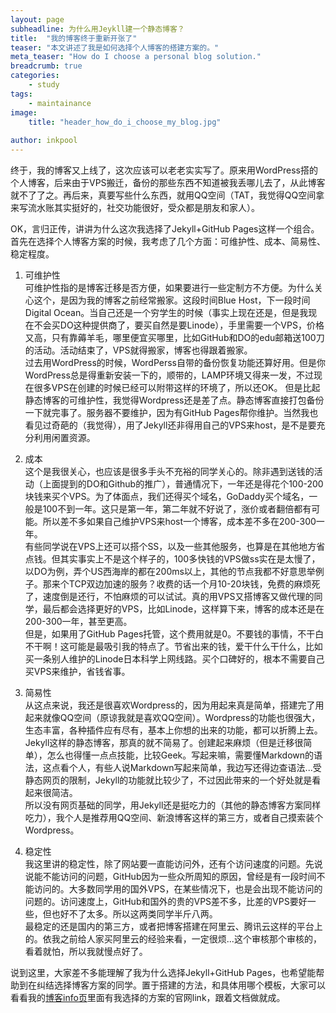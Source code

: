 ```yaml
---
layout: page
subheadline: 为什么用Jeykll建一个静态博客？
title:  "我的博客终于重新开张了"
teaser: "本文讲述了我是如何选择个人博客的搭建方案的。"
meta_teaser: "How do I choose a personal blog solution."
breadcrumb: true
categories:
    - study
tags:
    - maintainance
image:
    title: "header_how_do_i_choose_my_blog.jpg"
    
author: inkpool
---
```


终于，我的博客又上线了，这次应该可以老老实实写了。原来用WordPress搭的个人博客，后来由于VPS搬迁，备份的那些东西不知道被我丢哪儿去了，从此博客就不了了之。再后来，真要写些什么东西，就用QQ空间（TAT，我觉得QQ空间拿来写流水账其实挺好的，社交功能很好，受众都是朋友和家人）。

OK，言归正传，讲讲为什么这次我选择了Jekyll+GitHub Pages这样一个组合。首先在选择个人博客方案的时候，我考虑了几个方面：可维护性、成本、简易性、稳定程度。  

1. 可维护性  
可维护性指的是博客迁移是否方便，如果要进行一些定制方不方便。为什么关心这个，是因为我的博客之前经常搬家。这段时间Blue Host，下一段时间Digital Ocean。当自己还是一个穷学生的时候（事实上现在还是，但是我现在不会买DO这种提供商了，要买自然是要Linode），手里需要一个VPS，价格又高，只有靠薅羊毛，哪里便宜买哪里，比如GitHub和DO的edu邮箱送100刀的活动。活动结束了，VPS就得搬家，博客也得跟着搬家。  
过去用WordPress的时候，WordPerss自带的备份恢复功能还算好用。但是你WordPress总是得重新安装一下的，顺带的，LAMP环境又得来一发，不过现在很多VPS在创建的时候已经可以附带这样的环境了，所以还OK。
但是比起静态博客的可维护性，我觉得Wordpress还是差了点。静态博客直接打包备份一下就完事了。服务器不要维护，因为有GitHub Pages帮你维护。当然我也看见过奇葩的（我觉得），用了Jekyll还非得用自己的VPS来host，是不是要充分利用闲置资源。

2. 成本  
这个是我很关心，也应该是很多手头不充裕的同学关心的。除非遇到送钱的活动（上面提到的DO和Github的推广），普通情况下，一年还是得花个100-200块钱来买个VPS。为了体面点，我们还得买个域名，GoDaddy买个域名，一般是100不到一年。这只是第一年，第二年就不好说了，涨价或者翻倍都有可能。所以差不多如果自己维护VPS来host一个博客，成本差不多在200-300一年。  
有些同学说在VPS上还可以搭个SS，以及一些其他服务，也算是在其他地方省点钱。但其实事实上不是这个样子的，100多快钱的VPS做ss实在是太慢了，以DO为例，弄个US西海岸的都在200ms以上，其他的节点我都不好意思举例子。那来个TCP双边加速的服务？收费的话一个月10-20块钱，免费的麻烦死了，速度倒是还行，不怕麻烦的可以试试。真的用VPS又搭博客又做代理的同学，最后都会选择更好的VPS，比如Linode，这样算下来，博客的成本还是在200-300一年，甚至更高。  
但是，如果用了GitHub Pages托管，这个费用就是0。不要钱的事情，不干白不干啊！这可能是最吸引我的特点了。节省出来的钱，爱干什么干什么，比如买一条别人维护的Linode日本科学上网线路。买个口碑好的，根本不需要自己买VPS来维护，省钱省事。  

3. 简易性  
从这点来说，我还是很喜欢Wordpress的，因为用起来真是简单，搭建完了用起来就像QQ空间（原谅我就是喜欢QQ空间）。Wordpress的功能也很强大，生态丰富，各种插件应有尽有，基本上你想的出来的功能，都可以折腾上去。  
Jekyll这样的静态博客，那真的就不简易了。创建起来麻烦（但是迁移很简单），怎么也得懂一点点技能，比较Geek。写起来嘛，需要懂Markdown的语法，这点看个人，有些人说Markdown写起来简单，我边写还得边查语法...受静态网页的限制，Jekyll的功能就比较少了，不过因此带来的一个好处就是看起来很简洁。  
所以没有网页基础的同学，用Jekyll还是挺吃力的（其他的静态博客方案同样吃力），我个人是推荐用QQ空间、新浪博客这样的第三方，或者自己摸索装个Wordpress。

4. 稳定性  
我这里讲的稳定性，除了网站要一直能访问外，还有个访问速度的问题。先说说能不能访问的问题，GitHub因为一些众所周知的原因，曾经是有一段时间不能访问的。大多数同学用的国外VPS，在某些情况下，也是会出现不能访问的问题的。访问速度上，GitHub和国外的贵的VPS差不多，比差的VPS要好一些，但也好不了太多。所以这两类同学半斤八两。  
最稳定的还是国内的第三方，或者把博客搭建在阿里云、腾讯云这样的平台上的。依我之前给人家买阿里云的经验来看，一定很烦...这个审核那个审核的，看着就怕，所以我就慢点好了。

说到这里，大家差不多能理解了我为什么选择Jekyll+GitHub Pages，也希望能帮助到在纠结选择博客方案的同学。置于搭建的方法，和具体用哪个模板，大家可以看看我的[博客info页](https://inkpool.github.io/info/)里面有我选择的方案的官网link，跟着文档做就成。
